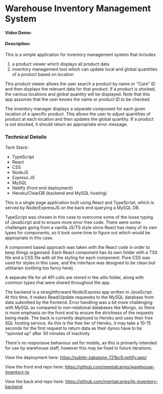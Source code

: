 # Warehouse Inventory Management System

#### Video Demo:  <URL HERE>
#### Description:

This is a simple application for inventory management system that includes
1. a product viewer which displays all product data
2. inventory management tool which can update  local and global quantities of a product based on location

This product viewer allows the user search a product by name or "Core" ID and then displays the relevant data for that product. If a product is stocked, the various locations and global quantity will be displayed.
Note that this app assumes that the user knows the name or product ID to be checked.

The inventory manager displays a separate component for each given location of a specific product. This allows the user to adjust quantities of product at each location and then updates the global quantity. If a product is not stocked, it should return an appropriate error message.

### Technical Details

Tech Stack:
- TypeScript
- React
- CSS
- NodeJS
- Express JS
- MySQL
- Netlify (front end deployment)
- Heroku/ClearDB (backend and MySQL hosting)

This is a single page application built using React and TypeScript, which is served by Node/ExpressJS on the back end querying a MySQL DB.

TypeScript was chosen in this case to overcome some of the loose typing of JavaScript and to ensure more error free code. There were some challenges going from a vanilla JS/TS style since React has many of its own types for components, so it took some time to figure out which would be appropriate in this case.

A component based approach was taken with the React code in order to keep things organised. Each React component has its own folder with a TSX file and a CSS file with all the styling for each component. Pure CSS was used for styles in this case, and the interface was designed to be clean but utilitarian (nothing too fancy here).

A separate file for all API calls are stored in the utils folder, along with common types that were shared throughout the app.

The backend is a straightforward Node/Express app written in JavaScript. At this time, it makes Read/Update requestes to the MySQL database from data submitted by the frontend. Error handling was a bit more challenging with MySQL as compared to non-relational databases like Mongo, so there is more emphasis on the front end to ensure the strictness of the requests being made. The back is currently deployed to Heroku and uses their free SQL hosting service. As this is the free tier of Heroku, it may take a 10-15 seconds for the first request to return data as their dynos have to be "spinned up" after 30 minutes of inactivity

There's no responsive behaviour set for mobile, as this is primarily intended for use by warehouse staff, however this may be fixed in future iterations.

View the deployment here: https://subtle-zabaione-721bc9.netlify.app/

View the front end repo here: https://github.com/mentalcaries/warehouse-inventory-ts

View the back end repo here: https://github.com/mentalcaries/jls-inventory-backend
